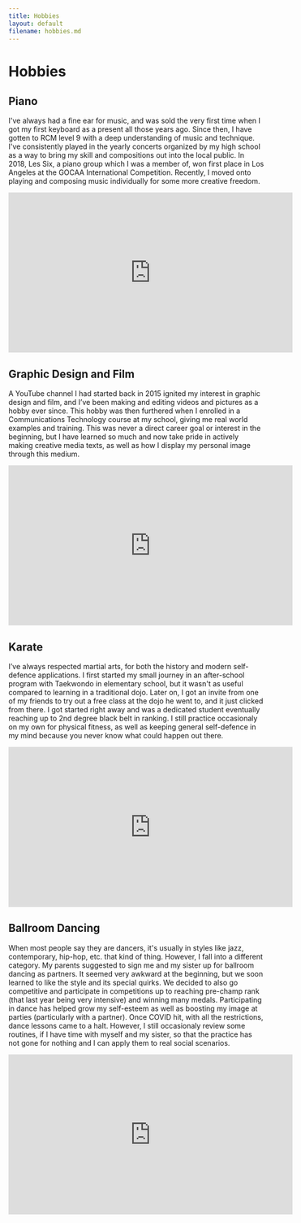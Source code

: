 ```yaml
---
title: Hobbies
layout: default
filename: hobbies.md
--- 
```


# Hobbies

## Piano

<!-- Make iFrames responsive for mobile in the future (as well as header bar potentially) -->

<!-- I've always had an ear for music and was very interested when I played on my first keyboard all those years ago.
Since then, I have gotten to RCM level 9 with a deep understanding of music and technique.
Recently, I moved on to playing and composing music individually for some more freedom. -->

I've always had a fine ear for music, and was sold the very first time when I got my first keyboard as a present all those years ago. Since then, I have gotten to RCM level 9 with a deep understanding of music and technique. I've consistently played in the yearly concerts organized by my high school as a way to bring my skill and compositions out into the local public. In 2018, Les Six, a piano group which I was a member of, won first place in Los Angeles at the GOCAA International Competition. Recently, I moved onto playing and composing music individually for some more creative freedom.

<!-- style="width: auto; height: auto;" -->

<iframe width="560" height="315" src="https://www.youtube.com/embed/2ZCCYxsQzEw" frameborder="0" allow="accelerometer; autoplay; clipboard-write; encrypted-media; gyroscope; picture-in-picture" allowfullscreen></iframe>

## Graphic Design and Film

<!-- For personal reasons, I wanted to learned how to make videos and edit photos (this was mostly for a YouTube channel I had going on). I was looking for 
some tutorials/tips online and I had also enrolled in a Communications Technology course at my school. This was never a direct career goal or interest, 
but I have learned so much from these and now take pride in actively making creative media texts, as well help this has given to advance how I display my personal image through this medium. -->

A YouTube channel I had started back in 2015 ignited my interest in graphic design and film, and I’ve been making and editing videos and pictures as a hobby ever since. This hobby was then furthered when I enrolled in a Communications Technology course at my school, giving me real world examples and training. This was never a direct career goal or interest in the beginning, but I have learned so much and now take pride in actively making creative media texts, as well as how I display my personal image through this medium.

<iframe width="560" height="315" src="https://www.youtube.com/embed/fg1fWiP7aBw" frameborder="0" allow="accelerometer; autoplay; clipboard-write; encrypted-media; gyroscope; picture-in-picture" allowfullscreen></iframe>

## Karate

I’ve always respected martial arts, for both the history and modern self-defence applications. I first started my small journey in an after-school program with Taekwondo in elementary school, but it wasn't as useful compared to learning in a traditional dojo. Later on, I got an invite from one of my friends to try out a free class at the dojo he went to, and it just clicked from there. I got started right away and was a dedicated student eventually reaching up to 2nd degree black belt in ranking. I still practice occasionaly on my own for physical fitness, as well as keeping general self-defence in my mind because you never know what could happen out there.

<iframe width="560" height="315" src="https://www.youtube.com/embed/IVzTpJjPYSU" frameborder="0" allow="accelerometer; autoplay; clipboard-write; encrypted-media; gyroscope; picture-in-picture" allowfullscreen></iframe>

## Ballroom Dancing

When most people say they are dancers, it's usually in styles like jazz, contemporary, hip-hop, etc. that kind of thing. However, I fall into a different category. My parents suggested to sign me and my sister up for ballroom dancing as partners. It seemed very awkward at the beginning, but we soon learned to like the style and its special quirks. We decided to also go competitive and participate in competitions up to reaching pre-champ rank (that last year being very intensive) and winning many medals. Participating in dance has helped grow my self-esteem as well as boosting my image at parties (particularly with a partner). Once COVID hit, with all the restrictions, dance lessons came to a halt. However, I still occasionaly review some routines, if I have time with myself and my sister, so that the practice has not gone for nothing and I can apply them to real social scenarios.

<iframe width="560" height="315" src="https://www.youtube.com/embed/3XMGdTw8YFU" frameborder="0" allow="accelerometer; autoplay; clipboard-write; encrypted-media; gyroscope; picture-in-picture" allowfullscreen></iframe>
